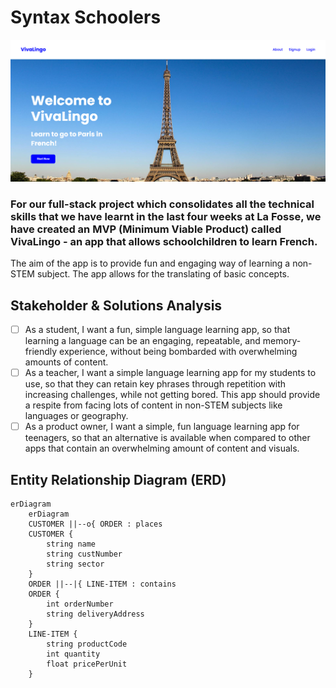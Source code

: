 # Syntax Schoolers

<img src="frontend/assets/VivaLingo_homepagescreenshot.png">


### For our full-stack project which consolidates all the technical skills that we have learnt in the last four weeks at La Fosse, we have created an MVP (Minimum Viable Product) called VivaLingo - an app that allows schoolchildren to learn French.

The aim of the app is to provide fun and engaging way of learning a non-STEM subject. The app allows for the translating of basic concepts. 

## Stakeholder & Solutions Analysis

- [ ] As a student, I want a fun, simple language learning app, so that learning a language can be an engaging, repeatable, and memory-friendly experience, without being bombarded with overwhelming amounts of content. 
- [ ] As a teacher, I want a simple language learning app for my students to use, so that they can retain key phrases through repetition with increasing challenges, while not getting bored. This app should provide a respite from facing lots of content in non-STEM subjects like languages or geography.
- [ ] As a product owner, I want a simple, fun language learning app for teenagers, so that an alternative is available when compared to other apps that contain an overwhelming amount of content and visuals.

## Entity Relationship Diagram (ERD)

```
erDiagram
    erDiagram
    CUSTOMER ||--o{ ORDER : places
    CUSTOMER {
        string name
        string custNumber
        string sector
    }
    ORDER ||--|{ LINE-ITEM : contains
    ORDER {
        int orderNumber
        string deliveryAddress
    }
    LINE-ITEM {
        string productCode
        int quantity
        float pricePerUnit
    }
```